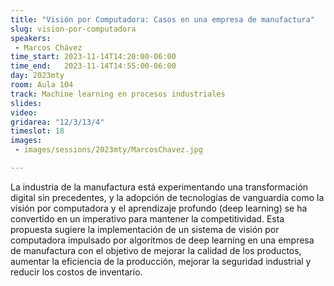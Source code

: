 ```yaml
---
title: "Visión por Computadora: Casos en una empresa de manufactura"
slug: vision-por-computadora
speakers:
 - Marcos Chávez
time_start: 2023-11-14T14:20:00-06:00
time_end:   2023-11-14T14:55:00-06:00
day: 2023mty
room: Aula 104
track: Machine learning en procesos industriales
slides: 
video: 
gridarea: "12/3/13/4"
timeslot: 18
images:
 - images/sessions/2023mty/MarcosChavez.jpg

---
```


La industria de la manufactura está experimentando una transformación digital sin precedentes, y la adopción de tecnologías de vanguardia como la visión por computadora y el aprendizaje profundo (deep learning) se ha convertido en un imperativo para mantener la competitividad. Esta propuesta sugiere la implementación de un sistema de visión por computadora impulsado por algoritmos de deep learning en una empresa de manufactura con el objetivo de mejorar la calidad de los productos, aumentar la eficiencia de la producción, mejorar la seguridad industrial y reducir los costos de inventario.

